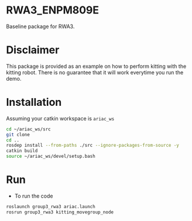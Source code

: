 # RWA3_ENPM809E
Baseline package for RWA3.

# Disclaimer

This package is provided as an example on how to perform kitting with the kitting robot. There is no guarantee that it will work everytime you run the demo.

# Installation

Assuming your catkin workspace is `ariac_ws`
```bash
cd ~/ariac_ws/src
git clone 
cd ..
rosdep install --from-paths ./src --ignore-packages-from-source -y
catkin build
source ~/ariac_ws/devel/setup.bash
```

# Run

- To run the code

```bash
roslaunch group3_rwa3 ariac.launch
rosrun group3_rwa3 kitting_movegroup_node
```

